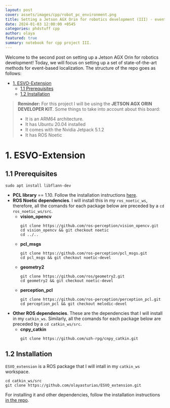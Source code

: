 ```yaml
---
layout: post
cover: assets/images/cpp/robot_pc_environment.png
title: Setting a Jetson AGX Orin for robotics development (III) - event-based SLAM
date: 2024-01-03 12:00:00 +0545
categories: phdstuff cpp
author: olaya
featured: true
summary: notebook for cpp project III.
---
```


Welcome to the second post on setting up a Jetson AGX Orin for robotics development! Today, we will focus on setting up a set of state-of-the-art methods for event-based localization. The structure of the repo goes as follows:

- [1. ESVO-Extension](#1-esvo-extension)
  - [1.1 Prerequisites](#11-prerequisites)
  - [1.2 Installation](#12-installation)


> **Reminder:** For this project I will be using the **JETSON AGX ORIN DEVELOPER KIT**. Some things to take into account about this board:
> - It is an ARM64 architecture.
> - It has Ubuntu 20.04 installed
> - It comes with the Nvidia Jetpack 5.1.2
> - It has ROS Noetic

# 1. ESVO-Extension

## 1.1 Prerequisites

```
sudo apt install libflann-dev
```

- **PCL library** == 1.10. Follow the installation instructions [here](https://pcl.readthedocs.io/projects/tutorials/en/latest/compiling_pcl_posix.html).
- **ROS Noetic dependencies**. I will install this in my `ros_noetic_ws`, therefore, all the comands for each package below are preceded by a `cd ros_noetic_ws/src`.
    - **vision_opencv** 
        ```
        git clone https://github.com/ros-perception/vision_opencv.git
        cd vision_opencv && git checkout noetic
        cd ../..
        ```
    - **pcl_msgs**
        ```
        git clone https://github.com/ros-perception/pcl_msgs.git
        cd pcl_msgs && git checkout noetic-devel
        ```
    - **geometry2**
        ```
        git clone https://github.com/ros/geometry2.git
        cd geometry2 && git checkout noetic-devel
        ```
    - **perception_pcl**
        ```
        git clone https://github.com/ros-perception/perception_pcl.git 
        cd perception_pcl && git checkout melodic-devel
        ```
- **Other ROS dependencies**. These are the dependencies that I will install in my `catkin_ws`. Similarly, all the comands for each package below are preceded by a `cd catkin_ws/src`.
    - **cnpy_catkin**
        ```
        git clone https://github.com/uzh-rpg/cnpy_catkin.git
        ```

## 1.2 Installation

`ESVO_extension` is a ROS package that I will intall in my `catkin_ws` workspace.

```
cd catkin_ws/src
git clone https://github.com/olayasturias/ESVO_extension.git
```
For installing it and other dependencies, follow the installation instructions [in the repo](https://github.com/olayasturias/ESVO_extension).